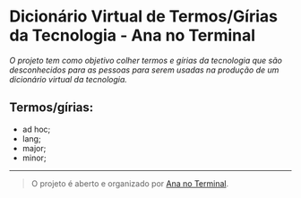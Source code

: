 # **Dicionário Virtual de Termos/Gírias da Tecnologia - Ana no Terminal**



*O projeto tem como objetivo colher termos e gírias da tecnologia que são desconhecidos para as pessoas para serem usadas na produção de um dicionário virtual da tecnologia.*

## Termos/gírias:

 - ad hoc;
 - lang;
 - major;
 - minor;


----------

> O projeto é aberto e organizado por [Ana no
> Terminal](https://www.facebook.com/ananoterminal).


